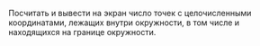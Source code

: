 Посчитать и вывести на экран число точек с целочисленными координатами, лежащих внутри окружности, в том числе и находящихся на границе окружности.

